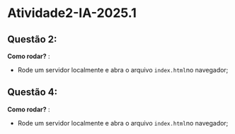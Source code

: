 # Atividade2-IA-2025.1

## Questão 2:

**Como rodar?** : 

* Rode um servidor localmente e abra o arquivo `index.html`no navegador;


## Questão 4:

**Como rodar?** : 

* Rode um servidor localmente e abra o arquivo `index.html`no navegador;